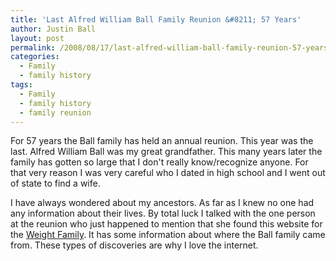 ```yaml
---
title: 'Last Alfred William Ball Family Reunion &#8211; 57 Years'
author: Justin Ball
layout: post
permalink: /2008/08/17/last-alfred-william-ball-family-reunion-57-years/
categories:
  - Family
  - family history
tags:
  - Family
  - family history
  - family reunion
---
```

For 57 years the Ball family has held an annual reunion. This year was the last. Alfred William Ball was my great grandfather. This many years later the family has gotten so large that I don't really know/recognize anyone. For that very reason I was very careful who I dated in high school and I went out of state to find a wife.

I have always wondered about my ancestors. As far as I knew no one had any information about their lives. By total luck I talked with the one person at the reunion who just happened to mention that she found this website for the [Weight Family][1]. It has some information about where the Ball family came from. These types of discoveries are why I love the internet.

 [1]: http://weightfamily.net/Pioneers/Default.htm